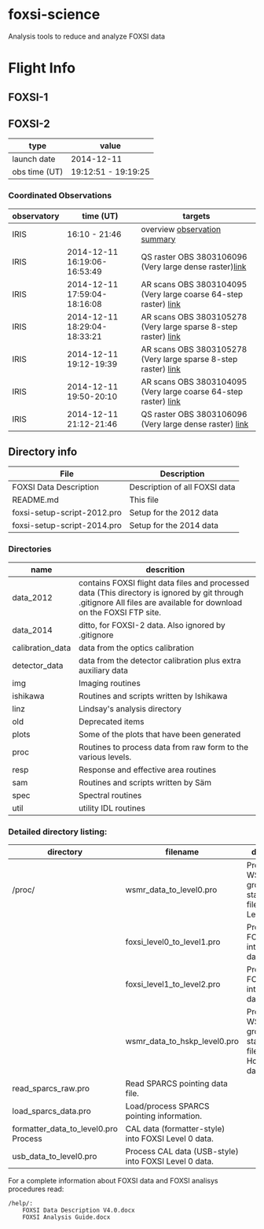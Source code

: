 foxsi-science
=============

Analysis tools to reduce and analyze FOXSI data

# Flight Info

## FOXSI-1

## FOXSI-2

type | value
-----| -----
launch date | 2014-12-11
obs time (UT) | 19:12:51 - 19:19:25


### Coordinated Observations

observatory | time (UT) | targets
------------| -----| -------
IRIS | 16:10 - 21:46 | overview [observation summary](http://iris.lmsal.com/health-safety/timeline/iris_tim_archive/2014/12/11/iris_tim_20141211.V01) 
IRIS | 2014-12-11 16:19:06-16:53:49 | QS raster OBS 3803106096 (Very large dense raster)[link](http://www.lmsal.com/hek/hcr?cmd=view-event&event-id=ivo%3A%2F%2Fsot.lmsal.com%2FVOEvent%23VOEvent_IRIS_20141211_161906_3803106096_2014-12-11T16%3A19%3A062014-12-11T16%3A19%3A06.xml)
IRIS | 2014-12-11 17:59:04-18:16:08 | AR scans OBS 3803104095 (Very large coarse 64-step raster) [link](http://www.lmsal.com/hek/hcr?cmd=view-event&event-id=ivo%3A%2F%2Fsot.lmsal.com%2FVOEvent%23VOEvent_IRIS_20141211_175904_3803104095_2014-12-11T17%3A59%3A042014-12-11T17%3A59%3A04.xml)
IRIS | 2014-12-11 18:29:04-18:33:21 | AR scans OBS 3803105278 (Very large sparse 8-step raster) [link](http://www.lmsal.com/hek/hcr?cmd=view-event&event-id=ivo%3A%2F%2Fsot.lmsal.com%2FVOEvent%23VOEvent_IRIS_20141211_182904_3803105278_2014-12-11T18%3A29%3A042014-12-11T18%3A29%3A04.xml)
IRIS | 2014-12-11 19:12-19:39 | AR scans OBS 3803105278 (Very large sparse 8-step raster) [link](http://www.lmsal.com/hek/hcr?cmd=view-event&event-id=ivo%3A%2F%2Fsot.lmsal.com%2FVOEvent%23VOEvent_IRIS_20141211_191222_3803105278_2014-12-11T19%3A12%3A222014-12-11T19%3A12%3A22.xml) 
IRIS | 2014-12-11 19:50-20:10 | AR scans OBS 3803104095 (Very large coarse 64-step raster) [link](http://www.lmsal.com/hek/hcr?cmd=view-event&event-id=ivo%3A%2F%2Fsot.lmsal.com%2FVOEvent%23VOEvent_IRIS_20141211_195004_3803104095_2014-12-11T19%3A50%3A042014-12-11T19%3A50%3A04.xml)
IRIS | 2014-12-11 21:12-21:46 | QS raster OBS 3803106096 (Very large dense raster) [link](http://www.lmsal.com/hek/hcr?cmd=view-event&event-id=ivo%3A%2F%2Fsot.lmsal.com%2FVOEvent%23VOEvent_IRIS_20141211_211206_3803106096_2014-12-11T21%3A12%3A062014-12-11T21%3A12%3A06.xml)



## Directory info

File | Description
-----| -----------
FOXSI Data Description	| Description of all FOXSI data
README.md | This file
foxsi-setup-script-2012.pro	| Setup for the 2012 data
foxsi-setup-script-2014.pro	 | Setup for the 2014 data

### Directories

name | descrition 
-----| ----------
data_2012 | contains FOXSI flight data files and processed data (This directory is ignored by git through .gitignore All files are available for download on the FOXSI FTP site.
data_2014 |	ditto, for FOXSI-2 data.  Also ignored by .gitignore
calibration_data | data from the optics calibration
detector_data |	data from the detector calibration plus extra auxiliary data
img | Imaging routines
ishikawa | Routines and scripts written by Ishikawa
linz |Lindsay's analysis directory
old | Deprecated items
plots | Some of the plots that have been generated
proc | Routines to process data from raw form to the various levels.
resp | Response and effective area routines
sam | Routines and scripts written by Säm
spec | Spectral routines
util | utility IDL routines
  	
### Detailed directory listing:

directory | filename | description
----------| ---------| -----------
/proc/ | wsmr_data_to_level0.pro | Process WSMR ground station data file into FOXSI Level 0 data
		| foxsi_level0_to_level1.pro | Process FOXSI Level 0 into Level 1 data.
		| foxsi_level1_to_level2.pro | Process FOXSI Level 1 into Level 2 data.
	| wsmr_data_to_hskp_level0.pro | Process WSMR ground station data file into Housekeeping data.
| read_sparcs_raw.pro | Read SPARCS pointing data file.
| load_sparcs_data.pro | Load/process SPARCS pointing information.
| formatter_data_to_level0.pro	Process | CAL data (formatter-style) into FOXSI Level 0 data.
| usb_data_to_level0.pro| Process CAL data (USB-style) into FOXSI Level 0 data.


For a complete information about FOXSI data and FOXSI analisys procedures read:

	/help/:
		FOXSI Data Description V4.0.docx
		FOXSI Analysis Guide.docx
